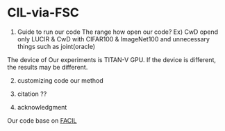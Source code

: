 # CIL-via-FSC

1. Guide to run our code
The range how open our code?
Ex) CwD opend only LUCIR & CwD with CIFAR100 & ImageNet100
and unnecessary things such as joint(oracle) 

The device of Our experiments is TITAN-V GPU. 
If the device is different, the results may be different.

2. customizing code
our method 

3. citation
??

4. acknowledgment

Our code base on [FACIL](https://github.com/mmasana/FACIL)
